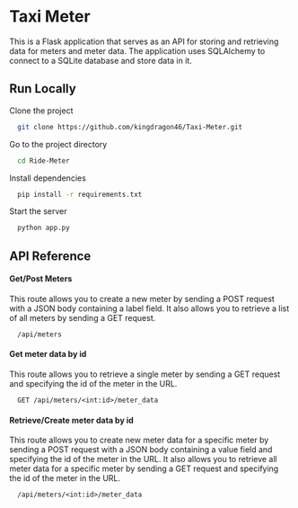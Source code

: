 
# Taxi Meter

This is a Flask application that serves as an API for storing and retrieving data for meters and meter data. The application uses SQLAlchemy to connect to a SQLite database and store data in it.

## Run Locally

Clone the project

```bash
  git clone https://github.com/kingdragon46/Taxi-Meter.git
```

Go to the project directory

```bash
  cd Ride-Meter
```

Install dependencies

```bash
  pip install -r requirements.txt
```

Start the server

```bash
  python app.py
```


## API Reference

#### Get/Post Meters
This route allows you to create a new meter by sending a POST request with a JSON body containing a label field. It also allows you to retrieve a list of all meters by sending a GET request.

```http
  /api/meters
```


#### Get meter data by id
This route allows you to retrieve a single meter by sending a GET request and specifying the id of the meter in the URL.

```http
  GET /api/meters/<int:id>/meter_data
```


#### Retrieve/Create meter data by id
This route allows you to create new meter data for a specific meter by sending a POST request with a JSON body containing a value field and specifying the id of the meter in the URL. It also allows you to retrieve all meter data for a specific meter by sending a GET request and specifying the id of the meter in the URL.

```http
  /api/meters/<int:id>/meter_data
```

